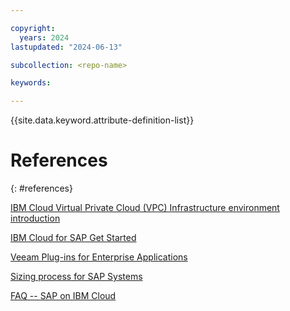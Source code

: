 ```yaml
---

copyright:
  years: 2024
lastupdated: "2024-06-13"

subcollection: <repo-name>

keywords:

---
```


{{site.data.keyword.attribute-definition-list}}


# References
{: #references}

[IBM Cloud Virtual Private Cloud (VPC) Infrastructure environment introduction](/docs/sap?topic=sap-vpc-env-introduction)

[IBM Cloud for SAP Get Started](/docs/sap?topic=sap-get-started)

[Veeam Plug-ins for Enterprise Applications](https://helpcenter.veeam.com/docs/backup/plugins/overview.html?ver=120)

[Sizing process for SAP Systems](/docs/sap?topic=sap-sizing&interface=ui)

[FAQ -- SAP on IBM Cloud](/docs/sap?topic=sap-faq-ibm-cloud-for-sap)
